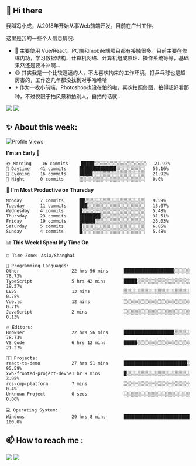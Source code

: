 ## 👋 Hi there

我叫冯小成，从2018年开始从事Web前端开发，目前在广州工作。

这里是我的一些个人信息情况:

- 🌱 主要使用 Vue/React，PC端和mobile端项目都有接触很多。目前主要在修练内功，学习数据结构、计算机网络、计算机组成原理、操作系统等等，基础果然还是要补补啊...
- 😄 其实我是一个比较逗逼的人，不太喜欢拘束的工作环境，打乒乓球也是超厉害的，工作这几年都没找到对手哈哈哈
- ⚡ 作为一枚小前端，Photoshop也没在怕的啦，喜欢拍照修图，拍得超好看那种，不过仅限于拍风景和拍别人，自拍的话就...

![](https://github-readme-stats.vercel.app/api?username=fxpixels&theme=graywhite&hide_border=true)
![](https://github-readme-stats.vercel.app/api/top-langs/?username=fxpixels&hide_border=true&layout=compact)

<!--
<img src="https://github-readme-stats.vercel.app/api?username=fxpixels&theme=graywhite&hide_border=true" width="500" alt=""/>
<img src="https://github-readme-stats.vercel.app/api/top-langs/?username=fxpixels&hide_border=true&layout=compact" width="300" alt=""/>
-->
## ✨ About this week:
<!--START_SECTION:waka-->
![Profile Views](http://img.shields.io/badge/Profile%20Views-1-blue)

**I'm an Early 🐤** 

```text
🌞 Morning    16 commits     █████░░░░░░░░░░░░░░░░░░░░   21.92% 
🌆 Daytime    41 commits     ██████████████░░░░░░░░░░░   56.16% 
🌃 Evening    16 commits     █████░░░░░░░░░░░░░░░░░░░░   21.92% 
🌙 Night      0 commits      ░░░░░░░░░░░░░░░░░░░░░░░░░   0.0%

```
📅 **I'm Most Productive on Thursday** 

```text
Monday       7 commits      ██░░░░░░░░░░░░░░░░░░░░░░░   9.59% 
Tuesday      11 commits     ███░░░░░░░░░░░░░░░░░░░░░░   15.07% 
Wednesday    4 commits      █░░░░░░░░░░░░░░░░░░░░░░░░   5.48% 
Thursday     23 commits     ████████░░░░░░░░░░░░░░░░░   31.51% 
Friday       19 commits     ██████░░░░░░░░░░░░░░░░░░░   26.03% 
Saturday     5 commits      █░░░░░░░░░░░░░░░░░░░░░░░░   6.85% 
Sunday       4 commits      █░░░░░░░░░░░░░░░░░░░░░░░░   5.48%

```


📊 **This Week I Spent My Time On** 

```text
⌚︎ Time Zone: Asia/Shanghai

💬 Programming Languages: 
Other                    22 hrs 56 mins      ███████████████████░░░░░░   78.73% 
TypeScript               5 hrs 42 mins       █████░░░░░░░░░░░░░░░░░░░░   19.57% 
LESS                     13 mins             ░░░░░░░░░░░░░░░░░░░░░░░░░   0.75% 
Vue.js                   12 mins             ░░░░░░░░░░░░░░░░░░░░░░░░░   0.71% 
JavaScript               2 mins              ░░░░░░░░░░░░░░░░░░░░░░░░░   0.13%

🔥 Editors: 
Browser                  22 hrs 56 mins      ███████████████████░░░░░░   78.73% 
VS Code                  6 hrs 12 mins       █████░░░░░░░░░░░░░░░░░░░░   21.27%

🐱‍💻 Projects: 
react-ts-demo            27 hrs 51 mins      ████████████████████████░   95.59% 
xwh-fronted-project-devne1 hr 9 mins         █░░░░░░░░░░░░░░░░░░░░░░░░   3.95% 
rcs-cmp-platform         7 mins              ░░░░░░░░░░░░░░░░░░░░░░░░░   0.4% 
Unknown Project          0 secs              ░░░░░░░░░░░░░░░░░░░░░░░░░   0.06%

💻 Operating System: 
Windows                  29 hrs 8 mins       █████████████████████████   100.0%

```


<!--END_SECTION:waka-->

## :mailbox: How to reach me : 

[<img src="https://img.icons8.com/bubbles/50/000000/gmail.png"/>](mailto:iampcfox@gmail.com)
[<img target="_blank" src="https://img.icons8.com/bubbles/50/000000/github.png">](https://github.com/FxPixels)



<!-- ![Visitor Badge](https://visitor-badge.laobi.icu/badge?page_id=fxpixels) -->

<!--
**FxPixels/FxPixels** is a ✨ _special_ ✨ repository because its `README.md` (this file) appears on your GitHub profile.

Here are some ideas to get you started:

- 🔭 I’m currently working on ...
- 🌱 I’m currently learning ...
- 👯 I’m looking to collaborate on ...
- 🤔 I’m looking for help with ...
- 💬 Ask me about ...
- 📫 How to reach me: ...
- 😄 Pronouns: ...
- ⚡ Fun fact: ...
-->
